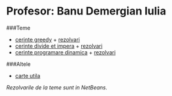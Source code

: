 # Profesor: Banu Demergian Iulia

###Teme
- [cerinte greedy](https://drive.google.com/open?id=0ByjzKDd7cc_gSXhQMHA3aVFRWjg) + [rezolvari](https://drive.google.com/open?id=0ByjzKDd7cc_gVXN5YUdPa2c4NTQ)
- [cerinte divide et impera](https://drive.google.com/open?id=0ByjzKDd7cc_gY0htMG5CNkI3am8) + [rezolvari](https://drive.google.com/open?id=0ByjzKDd7cc_gNHZNT09lNEZFbkU)
- [cerinte programare dinamica](https://drive.google.com/open?id=0ByjzKDd7cc_gelItYk92bGpUeUU) + [rezolvari](https://drive.google.com/open?id=0ByjzKDd7cc_gRHRWMWUwcUs5czg)

###Altele
- [carte utila](https://drive.google.com/open?id=0ByjzKDd7cc_gWXBYbzJOSEg3eHM)

_Rezolvarile de la teme sunt in NetBeans._
